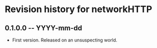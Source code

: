 # Revision history for networkHTTP

## 0.1.0.0 -- YYYY-mm-dd

* First version. Released on an unsuspecting world.
